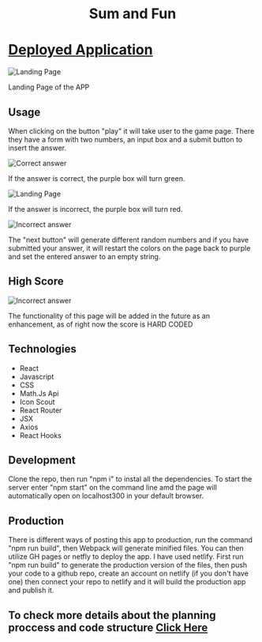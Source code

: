 <h1 style="text-align:center">Sum and Fun </h1>


# [Deployed Application](https://statuesque-syrniki-3c3795.netlify.app/)

![Landing Page](https://github.com/geicibarham/Sum-Fun/blob/main/src/assets/images/screenshots/landing.png)
<p> Landing Page of the APP </p>


<h2> Usage </h2>

<p>When clicking on the button "play" it will take user to the game page. There they have a form with two numbers, an input box and a submit button to insert the answer.</p>



![Correct answer](https://github.com/geicibarham/Sum-Fun/blob/main/src/assets/images/screenshots/initialgame.png)

<p>If the answer is correct, the purple box will turn green.</p>

![Landing Page](https://github.com/geicibarham/Sum-Fun/blob/main/src/assets/images/screenshots/correct.png)

<p>If the answer is incorrect, the purple box will turn red. </p>

![Incorrect answer](https://github.com/geicibarham/Sum-Fun/blob/main/src/assets/images/screenshots/incorrect.png)


<p>The "next button" will generate different random numbers and if you have submitted your answer, it will restart the colors on the page back to purple and set the entered answer to an empty string.</p>

<h2>High Score </h2>

![Incorrect answer](https://github.com/geicibarham/Sum-Fun/blob/main/src/assets/images/screenshots/score.png)
<p>The functionality of this page will be added in the future as an enhancement, as of right now the score is HARD CODED</p>

<h2>Technologies</h2>
<ul>
<li>React</li>
<li>Javascript</li>
<li>CSS</li>
<li>Math.Js Api</li>
<li>Icon Scout</li>
<li>React Router</li>
<li>JSX</li>
<li>Axios</li>
<li>React Hooks</li>
</ul>

<h2>Development</h2>

<p>Clone the repo, then run "npm i" to instal all the dependencies. To start the server enter "npm start" on the command line amd the page will automatically open on localhost300 in your default browser.</p>

<h2>Production</h2>

<p>There is different ways of posting this app to production, run the command "npm run build", then Webpack will generate minified files. You can then utilize GH pages or netfly to deploy the app. I have used netlify. 
First run "npm run build" to generate the production version of the files, then push your code to a github repo, create an account on netlify (if you don't have one) then connect your repo to netlify and it will build the production app and publish it.</p>


## To check more details about the planning proccess and code structure [Click Here](https://github.com/geicibarham/Geiciane-sum/blob/main/planning.md)


